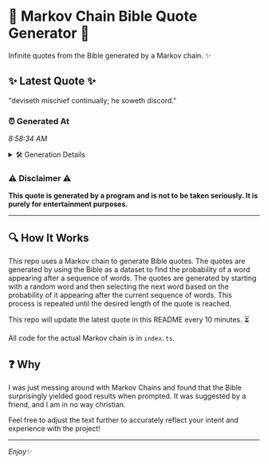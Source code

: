 # 📖 Markov Chain Bible Quote Generator 📖

Infinite quotes from the Bible generated by a Markov chain. ✨

## ✨ Latest Quote ✨
"deviseth mischief continually; he soweth discord."

### ⏰ Generated At
*8:58:34 AM*

<details>
    <summary>🛠️ Generation Details</summary>
    <p>
        <strong>🌱 Seed:</strong> deviseth<br>
        <strong>🔄 Iterations:</strong> 5<br>
        <strong>📜 Context History:</strong><br>[ deviseth ]: mischief<br>[ deviseth, mischief ]: continually;<br>[ deviseth, mischief, continually; ]: he<br>[ deviseth, mischief, continually;, he ]: soweth<br>[ deviseth, mischief, continually;, he, soweth ]: discord.<br>
    </p>
</details>

### ⚠️ Disclaimer ⚠️
**This quote is generated by a program and is not to be taken seriously. It is purely for entertainment purposes.**

---

## 🔍 How It Works

This repo uses a Markov chain to generate Bible quotes. The quotes are generated by using the Bible as a dataset to find the probability of a word appearing after a sequence of words. The quotes are generated by starting with a random word and then selecting the next word based on the probability of it appearing after the current sequence of words. This process is repeated until the desired length of the quote is reached.

This repo will update the latest quote in this README every 10 minutes. ⏳

All code for the actual Markov chain is in `index.ts`.

## ❓ Why

I was just messing around with Markov Chains and found that the Bible surprisingly yielded good results when prompted. 
It was suggested by a friend, and I am in no way christian.

Feel free to adjust the text further to accurately reflect your intent and experience with the project!

---

*Enjoy*✨
